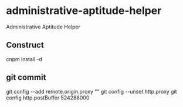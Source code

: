# administrative-aptitude-helper

Administrative Aptitude Helper

## Construct
cnpm install -d  

## git commit
git config --add remote.origin.proxy ""
git config --unset http.proxy
git config http.postBuffer 524288000
